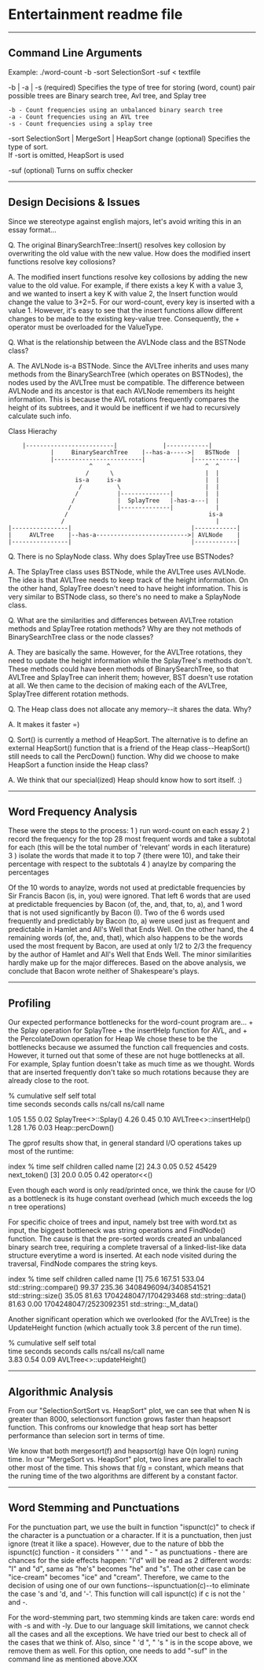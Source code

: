 # Entertainment readme file
----------------------
Command Line Arguments
----------------------

Example:  ./word-count -b -sort SelectionSort -suf < textfile

-b | -a | -s
  (required) Specifies the type of tree for storing (word, count) pair
  possible trees are Binary search tree, Avl tree, and Splay tree

    -b - Count frequencies using an unbalanced binary search tree 
    -a - Count frequencies using an AVL tree 
    -s - Count frequencies using a splay tree 

-sort SelectionSort | MergeSort | HeapSort change
  (optional) Specifies the type of sort.  
  If -sort is omitted, HeapSort is used

-suf
  (optional) Turns on suffix checker

-------------------------
Design Decisions & Issues
-------------------------
Since we stereotype against english majors, let's avoid writing this in an
essay format...

Q.  The original BinarySearchTree::Insert() resolves key collosion by
overwriting the old value with the new value.  How does the modified insert
functions resolve key collosions?

A.  The modified insert functions resolve key collosions by adding the new
value to the old value.  For example, if there exists a key K with a value 3,
and we wanted to insert a key K with value 2, the Insert function would change
the value to 3+2=5.  For our word-count, every key is inserted with a value 1.
However, it's easy to see that the insert functions allow different changes to
be made to the existing key-value tree.
    Consequently, the + operator must be overloaded for the ValueType.  


Q.  What is the relationship between the AVLNode class and the BSTNode class?

A.  The AVLNode is-a BSTNode.  Since the AVLTree inherits and uses many
methods from the BinarySearchTree (which operates on BSTNodes), the nodes used
by the AVLTree must be compatible.
    The difference between AVLNode and its ancestor is that each AVLNode
remembers its height information.   This is because the AVL rotations
frequently compares the height of its subtrees, and it would be inefficent if
we had to recursively calculate such info.



Class Hierachy

		|-------------------------|             |------------|
                |     BinarySearchTree    |--has-a----->|   BSTNode  |
                |-------------------------|             |------------|
                           ^    ^                           ^  ^
                          /      \                          |  |
                       is-a     is-a                        |  |
                        /          \                        |  |
                       /           |--------------|         |  |
                      /            |  SplayTree   |-has-a---|  |
                     /             |--------------|            |
                    /                                        is-a 
                   /                                           |
    |----------------|                                  |------------|
    |     AVLTree    |--has-a-------------------------->| AVLNode    |
    |----------------|                                  |------------|
   



Q.  There is no SplayNode class.  Why does SplayTree use BSTNodes?

A.  The SplayTree class uses BSTNode, while the AVLTree uses AVLNode. The idea
is that AVLTree needs to keep track of the height information. On the other
hand, SplayTree doesn't need to have height information. This is very similar
to BSTNode class, so there's no need to make a SplayNode class.


Q.  What are the similarities and differences between AVLTree rotation methods
and SplayTree rotation methods?  Why are they not methods of BinarySearchTree
class or the node classes?

A.  They are basically the same. However, for the AVLTree rotations, they need
to update the height information while the SplayTree's methods don't. These
methods could have been methods of BinarySearchTree, so that AVLTree and
SplayTree can inherit them; however, BST doesn't use rotation at all. We then
came to the decision of making each of the AVLTree, SplayTree different
rotation methods.


Q.  The Heap class does not allocate any memory--it shares the data.  Why?

A.  It makes it faster =)


Q.  Sort() is currently a method of HeapSort.  The alternative is to define an
external HeapSort() function that is a friend of the Heap class--HeapSort()
still needs to call the PercDown() function.  Why did we choose to make
HeapSort a function inside the Heap class?

A.  We think that our special(ized) Heap should know how to sort itself. :)


-----------------------
Word Frequency Analysis
-----------------------

These were the steps to the process:
    1 ) run word-count on each essay
    2 ) record the frequency for the top 28 most frequent words and
	take a subtotal for each (this will be the total number of
	'relevant' words in each literature)
    3 ) isolate the words that made it to top 7 (there were 10), and
	take their percentage with respect to the subtotals
    4 ) anaylze by comparing the percentages

Of the 10 words to anaylze, words not used at predictable frequencies by Sir
Francis Bacon (is, in, you) were ignored.  That left 6 words that are used
at predictable frequencies by Bacon (of, the, and, that, to, a), and 1 word
that is not used significantly by Bacon (I).  Two of the 6 words used
frequently and predictably by Bacon (to, a) were used just as frequent
and predictable in Hamlet and All's Well that Ends Well.  On the other hand,
the 4 remaining words (of, the, and, that), which also happens to be the words
used the most frequent by Bacon, are used at only 1/2 to 2/3 the frequency by
the author of Hamlet and All's Well that Ends Well.  The minor similarities
hardly make up for the major differeces.  Based on the above analysis, we 
conclude that Bacon wrote neither of Shakespeare's plays.
	

---------
Profiling
---------

Our expected performance bottlenecks for the word-count program are...
	+ the Splay operation for SplayTree
	+ the insertHelp function for AVL, and
	+ the PercolateDown operation for Heap
We chose these to be the bottlenecks because we assumed the function call
frequencies and costs. However, it turned out that some of these are not huge
bottlenecks at all. For example, Splay funtion doesn't take as much time as we
thought.  Words that are inserted frequently don't take so much rotations
because they are already close to the root.


  %   cumulative   self              self     total           
 time   seconds   seconds    calls  ns/call  ns/call  name    

  1.05      1.55     0.02                             SplayTree<>::Splay()
  4.26      0.45     0.10	                      AVLTree<>::insertHelp()
  1.28      1.76     0.03                             Heap::percDown()


The gprof results show that, in general standard I/O operations takes up most 
of the runtime:


index % time    self  children    called     name
[2]     24.3    0.05    0.52   45429         next_token()
[3]     20.0    0.05    0.42                 operator<<()


Even though each word is only read/printed once, we think the cause for I/O
as a bottleneck is its huge constant overhead (which much exceeds the log n
tree operations)

For specific choice of trees and input, namely bst tree with word.txt as
input, the biggest bottleneck was string operations and FindNode() function. 
The cause is that the pre-sorted words created an unbalanced binary search
tree, requiring a complete traversal of a linked-list-like data structure
everytime a word is inserted.  At each node visited during the traversal,
FindNode compares the string keys.


index % time    self  children    called     name
                                                 <spontaneous>
[1]     75.6  167.51  533.04                 std::string::compare()
               99.37  235.36 3408496094/3408541521     std::string::size()
               35.05   81.63 1704248047/1704293468     std::string::data() 
               81.63    0.00 1704248047/2523092351     std::string::_M_data()


Another significant operation which we overlooked (for the AVLTree) is the
UpdateHeight function (which actually took 3.8 percent of the run time).

  %   cumulative   self              self     total           
 time   seconds   seconds    calls  ns/call  ns/call  name    
  3.83      0.54     0.09                             AVLTree<>::updateHeight()


--------------------
Algorithmic Analysis
--------------------

From our "SelectionSortSort vs. HeapSort" plot, we can see that when N is greater than
8000, selectionsort function grows faster than heapsort function. This confroms our knowledge
that heap sort has better performance than selecion sort in terms of time.

We know that both mergesort(f) and heapsort(g)  have O(n logn) runing time.
In our "MergeSort vs. HeapSort" plot, two lines are parallel to each other most of the time.
This shows that f/g = constant, which means that the runing time of the two algorithms are different
by a constant factor.

------------------------------
Word Stemming and Punctuations
------------------------------
 For the punctuation part, we use the built in function "ispunct(c)" to check if 
the character is a punctuation or a character. If it is a punctuation, then 
just ignore (treat it like a space). However, due to the nature of bbb
the ispunct(c) function - it considers " ' " and " - " as
punctuations - there are chances for the side effects happen: "I'd" will be read as 2 
different words: "I" and "d", same as "he's" becomes "he" and "s". The other case can 
be "ice-cream" becomes "ice" and "cream". Therefore, we came to the decision of 
using one of our own functions--ispunctuation(c)--to eliminate the case 's and 'd, 
and '-'. This function will call ispunct(c) if c is not the ' and -. 

 For the word-stemming part, two stemming kinds are taken care: 
words end with -s and with -ly. Due to our language skill limitations,
we cannot check all the cases and all the exceptions. We have tried our best to check 
all of the cases that we think of. Also, since " 'd ", " 's " is in the scope above,
we remove them as well. For this option, one needs to add "-suf" in the command line as
mentioned above.XXX
